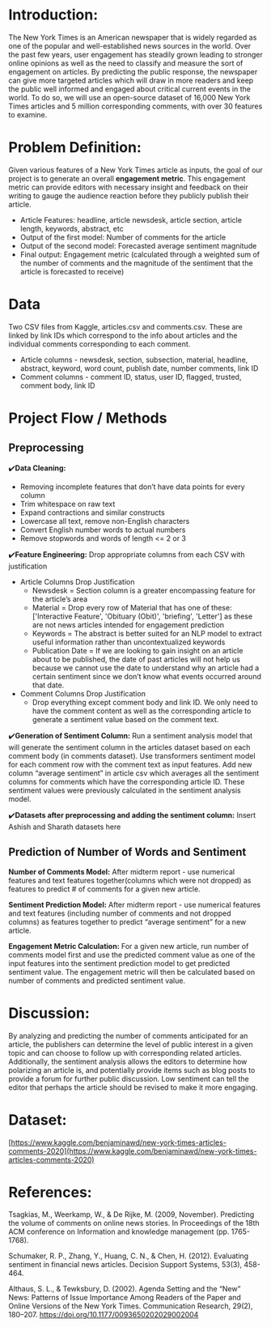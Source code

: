 # Introduction:

The New York Times is an American newspaper that is widely regarded as one of the popular and well-established news sources in the world. Over the past few years, user engagement has steadily grown leading to stronger online opinions as well as the need to classify and measure the sort of engagement on articles. By predicting the public response, the newspaper can give more targeted articles which will draw in more readers and keep the public well informed and engaged about critical current events in the world. To do so, we will use an open-source dataset of 16,000 New York Times articles and 5 million corresponding comments, with over 30 features to examine. 

# Problem Definition:

Given various features of a New York Times article as inputs, the goal of our project is to generate an overall **engagement metric**. This engagement metric can provide editors with necessary insight and feedback on their writing to gauge the audience reaction before they publicly publish their article.

* Article Features: headline, article newsdesk, article section, article length, keywords, abstract, etc
* Output of the first model: Number of comments for the article 
* Output of the second model: Forecasted average sentiment magnitude
* Final output: Engagement metric (calculated through a weighted sum of the number of comments and the magnitude of the sentiment that the article is forecasted to receive)

# Data
Two CSV files from Kaggle, articles.csv and comments.csv. These are linked by link IDs which correspond to the info about articles and the individual comments corresponding to each comment. 
* Article columns - newsdesk, section, subsection, material, headline, abstract, keyword, word count, publish date, number comments, link ID
* Comment columns - comment ID, status, user ID, flagged, trusted, comment body, link ID

# Project Flow / Methods
## Preprocessing

:heavy_check_mark:**Data Cleaning:**
* Removing incomplete features that don’t have data points for every column
* Trim whitespace on raw text
* Expand contractions and similar constructs 
* Lowercase all text, remove non-English characters 
* Convert English number words to actual numbers 
* Remove stopwords and words of length <= 2 or 3

:heavy_check_mark:**Feature Engineering:**
Drop appropriate columns from each CSV with justification
* Article Columns Drop Justification
  * Newsdesk = Section column is a greater encompassing feature for the article’s area
  * Material = Drop every row of Material that has one of these: ['Interactive Feature', 'Obituary (Obit)', 'briefing', 'Letter'] as these are not news articles intended for engagement prediction
  * Keywords = The abstract is better suited for an NLP model to extract useful information rather than uncontextualized keywords
  * Publication Date = If we are looking to gain insight on an article about to be published, the date of past articles will not help us because we cannot use the date to understand why an article had a certain sentiment since we don’t know what events occurred around that date.
* Comment Columns Drop Justification
  * Drop everything except comment body and link ID. We only need to have the comment content as well as the corresponding article to generate a sentiment value based on the comment text. 
  
:heavy_check_mark:**Generation of Sentiment Column:**
Run a sentiment analysis model that will generate the sentiment column in the articles dataset based on each comment body (in comments dataset). Use transformers sentiment model for each comment row with the comment text as input features. Add new column “average sentiment” in article csv which averages all the sentiment columns for comments which have the corresponding article ID. These sentiment values were previously calculated in the sentiment analysis model. 

:heavy_check_mark:**Datasets after preprocessing and adding the sentiment column:**
Insert Ashish and Sharath datasets here

## Prediction of Number of Words and Sentiment ##
**Number of Comments Model:**
After midterm report - use numerical features and text features together(columns which were not dropped) as features to predict # of comments for a given new article. 

**Sentiment Prediction Model:**
After midterm report - use numerical features and text features (including number of comments and not dropped columns) as features together to predict “average sentiment” for a new article. 

**Engagement Metric Calculation:**
For a given new article, run number of comments model first and use the predicted comment value as one of the input features into the sentiment prediction model to get predicted sentiment value. The engagement metric will then be calculated based on number of comments and predicted sentiment value.


# Discussion:

By analyzing and predicting the number of comments anticipated for an article, the publishers can determine the level of public interest in a given topic and can choose to follow up with corresponding related articles. Additionally, the sentiment analysis allows  the editors to determine how polarizing an article is, and potentially provide items such as blog posts to provide a forum for further public discussion. Low sentiment can tell the editor that perhaps the article should be revised to make it more engaging.

# Dataset:

[https://www.kaggle.com/benjaminawd/new-york-times-articles-comments-2020](https://www.kaggle.com/benjaminawd/new-york-times-articles-comments-2020)

# References:

Tsagkias, M., Weerkamp, W., & De Rijke, M. (2009, November). Predicting the volume of comments on online news stories. In Proceedings of the 18th ACM conference on Information and knowledge management (pp. 1765-1768).

Schumaker, R. P., Zhang, Y., Huang, C. N., & Chen, H. (2012). Evaluating sentiment in financial news articles. Decision Support Systems, 53(3), 458-464.

Althaus, S. L., & Tewksbury, D. (2002). Agenda Setting and the “New” News: Patterns of Issue Importance Among Readers of the Paper and Online Versions of the New York Times. Communication Research, 29(2), 180–207. https://doi.org/10.1177/0093650202029002004
